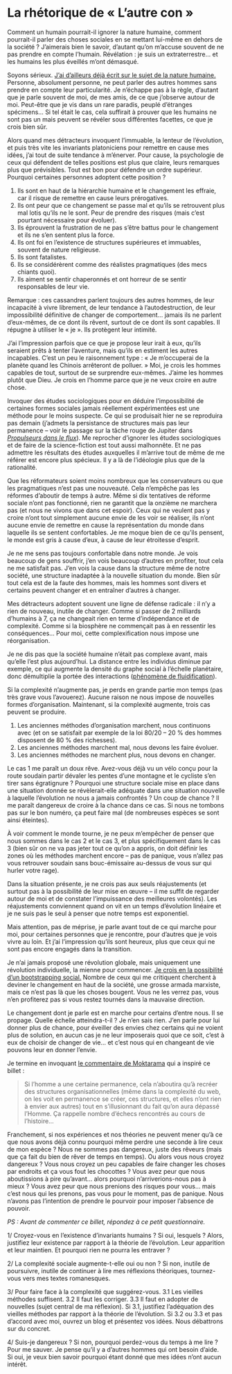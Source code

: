 # La rhétorique de «&nbsp;L’autre con&nbsp;»

Comment un humain pourrait-il ignorer la nature humaine, comment pourrait-il parler des choses sociales en se mettant lui-même en dehors de la société ? J’aimerais bien le savoir, d’autant qu’on m’accuse souvent de ne pas prendre en compte l’humain. Révélation : je suis un extraterrestre… et les humains les plus éveillés m’ont démasqué.<span id="more-17676"></span>

Soyons sérieux. [J’ai d’ailleurs déjà écrit sur le sujet de la nature humaine.](https://tcrouzet.com/2008/08/18/de-la-nature-humaine/) Personne, absolument personne, ne peut parler des autres hommes sans prendre en compte leur particularité. Je n’échappe pas à la règle, d’autant que je parle souvent de moi, de mes amis, de ce que j’observe autour de moi. Peut-être que je vis dans un rare paradis, peuplé d’étranges spécimens… Si tel était le cas, cela suffirait à prouver que les humains ne sont pas un mais peuvent se révéler sous différentes facettes, ce que je crois bien sûr.

Alors quand mes détracteurs invoquent l’immuable, la lenteur de l’évolution, et puis très vite les invariants platoniciens pour remettre en cause mes idées, j’ai tout de suite tendance à m’énerver. Pour cause, la psychologie de ceux qui défendent de telles positions est plus que claire, leurs remarques plus que prévisibles. Tout est bon pour défendre un ordre supérieur. Pourquoi certaines personnes adoptent cette position ?

1. Ils sont en haut de la hiérarchie humaine et le changement les effraie, car il risque de remettre en cause leurs prérogatives.
2. Ils ont peur que ce changement se passe mal et qu’ils se retrouvent plus mal lotis qu’ils ne le sont. Peur de prendre des risques (mais c’est pourtant nécessaire pour évoluer).
3. Ils éprouvent la frustration de ne pas s’être battus pour le changement et ils ne s’en sentent plus la force.
4. Ils ont foi en l’existence de structures supérieures et immuables, souvent de nature religieuse.
5. Ils sont fatalistes.
6. Ils se considérèrent comme des réalistes pragmatiques (des mecs chiants quoi).
7. Ils aiment se sentir chaperonnés et ont horreur de se sentir responsables de leur vie.

Remarque : ces cassandres parlent toujours des autres hommes, de leur incapacité à vivre librement, de leur tendance à l’autodestruction, de leur impossibilité définitive de changer de comportement… jamais ils ne parlent d’eux-mêmes, de ce dont ils rêvent, surtout de ce dont ils sont capables. Il répugne à utiliser le « je ». Ils protègent leur intimité.

J’ai l’impression parfois que ce que je propose leur irait à eux, qu’ils seraient prêts à tenter l’aventure, mais qu’ils en estiment les autres incapables. C’est un peu le raisonnement type : « Je m’occuperai de la planète quand les Chinois arrêteront de polluer. » Moi, je crois les hommes capables de tout, surtout de se surprendre eux-mêmes. J’aime les hommes plutôt que Dieu. Je crois en l’homme parce que je ne veux croire en autre chose.

Invoquer des études sociologiques pour en déduire l’impossibilité de certaines formes sociales jamais réellement expérimentées est une méthode pour le moins suspecte. Ce qui se produisait hier ne se reproduira pas demain (j’admets la persistance de structures mais pas leur permanence – voir le passage sur la tâche rouge de Jupiter dans [*Propulseurs dans le flux*](https://tcrouzet.com/propulseurs-dans-le-flux/)). Me reprocher d’ignorer les études sociologiques et de faire de la science-fiction est tout aussi malhonnête. Et ne pas admettre les résultats des études auxquelles il m’arrive tout de même de me référer est encore plus spécieux. Il y a là de l’idéologie plus que de la rationalité.

Que les réformateurs soient moins nombreux que les conservateurs ou que les pragmatiques n’est pas une nouveauté. Cela n’empêche pas les réformes d’aboutir de temps à autre. Même si dix tentatives de réforme sociale n’ont pas fonctionné, rien ne garantit que la onzième ne marchera pas (et nous ne vivons que dans cet espoir). Ceux qui ne veulent pas y croire n’ont tout simplement aucune envie de les voir se réaliser, ils n’ont aucune envie de remettre en cause la représentation du monde dans laquelle ils se sentent confortables. Je me moque bien de ce qu’ils pensent, le monde est gris à cause d’eux, à cause de leur étroitesse d’esprit.

Je ne me sens pas toujours confortable dans notre monde. Je vois beaucoup de gens souffrir, j’en vois beaucoup d’autres en profiter, tout cela ne me satisfait pas. J’en vois la cause dans la structure même de notre société, une structure inadaptée à la nouvelle situation du monde. Bien sûr tout cela est de la faute des hommes, mais les hommes sont divers et certains peuvent changer et en entraîner d’autres à changer.

Mes détracteurs adoptent souvent une ligne de défense radicale : il n’y a rien de nouveau, inutile de changer. Comme si passer de 2 milliards d’humains à 7, ça ne changeait rien en terme d’indépendance et de complexité. Comme si la biosphère ne commençait pas à en ressentir les conséquences… Pour moi, cette complexification nous impose une réorganisation.

Je ne dis pas que la société humaine n’était pas complexe avant, mais qu’elle l’est plus aujourd’hui. La distance entre les individus diminue par exemple, ce qui augmente la densité du graphe social à l’échelle planétaire, donc démultiplie la portée des interactions ([phénomène de fluidification](https://tcrouzet.com/2010/05/08/la-liberte-le-lien/)).

Si la complexité n’augmente pas, je perds en grande partie mon temps (pas très grave vous l’avouerez). Aucune raison ne nous impose de nouvelles formes d’organisation. Maintenant, si la complexité augmente, trois cas peuvent se produire.

1. Les anciennes méthodes d’organisation marchent, nous continuons avec (et on se satisfait par exemple de la loi 80/20 – 20 % des hommes disposent de 80 % des richesses).
2. Les anciennes méthodes marchent mal, nous devons les faire évoluer.
3. Les anciennes méthodes ne marchent plus, nous devons en changer.

Le cas 1 me paraît un doux rêve. Avez-vous déjà vu un vélo conçu pour la route soudain partir dévaler les pentes d’une montagne et le cycliste s’en tirer sans égratignure ? Pourquoi une structure sociale mise en place dans une situation donnée se révèlerait-elle adéquate dans une situation nouvelle à laquelle l’évolution ne nous a jamais confrontés ? Un coup de chance ? Il me paraît dangereux de croire à la chance dans ce cas. Si nous ne tombons pas sur le bon numéro, ça peut faire mal (de nombreuses espèces se sont ainsi éteintes).

À voir comment le monde tourne, je ne peux m’empêcher de penser que nous sommes dans le cas 2 et le cas 3, et plus spécifiquement dans le cas 3 (bien sûr on ne va pas jeter tout ce qu’on a appris, on doit définir les zones où les méthodes marchent encore – pas de panique, vous n’allez pas vous retrouver soudain sans bouc-émissaire au-dessus de vous sur qui hurler votre rage).

Dans la situation présente, je ne crois pas aux seuls réajustements (et surtout pas à la possibilité de leur mise en œuvre – il me suffit de regarder autour de moi et de constater l’impuissance des meilleures volontés). Les réajustements conviennent quand on vit en un temps d’évolution linéaire et je ne suis pas le seul à penser que notre temps est exponentiel.

Mais attention, pas de méprise, je parle avant tout de ce qui marche pour moi, pour certaines personnes que je rencontre, pour d’autres que je vois vivre au loin. Et j’ai l’impression qu’ils sont heureux, plus que ceux qui ne sont pas encore engagés dans la transition.

Je n’ai jamais proposé une révolution globale, mais uniquement une révolution individuelle, la mienne pour commencer. [Je crois en la possibilité d’un bootstrapping social.](https://tcrouzet.com/2010/02/01/bootstrapping-social/) Nombre de ceux qui me critiquent cherchent à deviner le changement en haut de la société, une grosse armada marxiste, mais ce n’est pas là que les choses bougent. Vous ne les verrez pas, vous n’en profiterez pas si vous restez tournés dans la mauvaise direction.

Le changement dont je parle est en marche pour certains d’entre nous. Il se propage. Quelle échelle atteindra-t-il ? Je n’en sais rien. J’en parle pour lui donner plus de chance, pour éveiller des envies chez certains qui ne voient plus de solution, en aucun cas je ne leur imposerais quoi que ce soit, c’est à eux de choisir de changer de vie… et c’est nous qui en changeant de vie pouvons leur en donner l’envie.

Je termine en invoquant [le commentaire de Moktarama](https://tcrouzet.com/2010/07/05/bug-anarchiste/#comment-79006) qui a inspiré ce billet :

> Si l’homme a une certaine permanence, cela n’aboutira qu’à recréer des structures organisationnelles (même dans la complexité du web, on les voit en permanence se créer, ces structures, et elles n’ont rien à envier aux autres) tout en s’illusionnant du fait qu’on aura dépassé l’Homme. Ça rappelle nombre d’échecs rencontrés au cours de l’histoire…

Franchement, si nos expériences et nos théories ne peuvent mener qu’à ce que nous avons déjà connu pourquoi même perdre une seconde à lire ceux de mon espèce ? Nous ne sommes pas dangereux, juste des rêveurs (mais que ça fait du bien de rêver de temps en temps). Ou alors vous nous croyez dangereux ? Vous nous croyez un peu capables de faire changer les choses par endroits et ça vous fout les chocottes ? Vous avez peur que nous aboutissions à pire qu’avant… alors pourquoi n’arriverions-nous pas à mieux ? Vous avez peur que nous prenions des risques pour vous… mais c’est nous qui les prenons, pas vous pour le moment, pas de panique. Nous n’avons pas l’intention de prendre le pourvoir pour imposer l’absence de pouvoir.

*PS : Avant de commenter ce billet, répondez à ce petit questionnaire.*

1/ Croyez-vous en l’existence d’invariants humains ? Si oui, lesquels ? Alors, justifiez leur existence par rapport à la théorie de l’évolution. Leur apparition et leur maintien. Et pourquoi rien ne pourra les entraver ?

2/ La complexité sociale augmente-t-elle oui ou non ? Si non, inutile de poursuivre, inutile de continuer à lire mes réflexions théoriques, tournez-vous vers mes textes romanesques.

3/ Pour faire face à la complexité que suggérez-vous. 3.1 Les vieilles méthodes suffisent. 3.2 Il faut les corriger. 3.3 Il faut en adopter de nouvelles (sujet central de ma réflexion). Si 3.1, justifiez l’adéquation des vieilles méthodes par rapport à la théorie de l’évolution. Si 3.2 ou 3.3 et pas d’accord avec moi, ouvrez un blog et présentez vos idées. Nous débattrons sur du concret.

4/ Suis-je dangereux ? Si non, pourquoi perdez-vous du temps à me lire ? Pour me sauver. Je pense qu’il y a d’autres hommes qui ont besoin d’aide. Si oui, je veux bien savoir pourquoi étant donné que mes idées n’ont aucun intérêt.